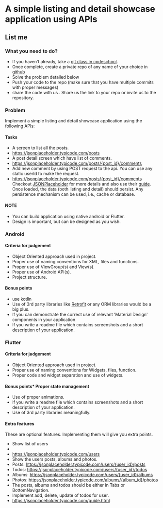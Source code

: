 # A simple listing and detail showcase application using APIs

## List me

### What you need to do?

- If you haven’t already, take a [git class in codeschool](https://www.codeschool.com/courses/trygit).
- Once complete, create a private repo of any name of your choice in [github](https://github.com/)
- Solve the problem detailed below
- Push your code to the repo (make sure that you have multiple commits with proper messages)
- share the code with us . Share us the link to your repo or invite us to the repository.

### Problem

Implement a simple listing and detail showcase application using the following APIs:

#### Tasks

- A screen to list all the posts.
- https://jsonplaceholder.typicode.com/posts
- A post detail screen which have list of comments.
- https://jsonplaceholder.typicode.com/posts/{post_id}/comments
- Add new comment by using POST request to the api. You can use any static userId to make the
  request.
- https://jsonplaceholder.typicode.com/posts/{post_id}/comments
  Checkout [JSONPlaceholder](https://jsonplaceholder.typicode.com/) for more details and also use
  their [guide](https://jsonplaceholder.typicode.com/guide/).
  Once loaded, the data (both listing and detail) should persist. Any persistence mechanism can be
  used, i.e., cache or database.

#### NOTE

- You can build application using native android or Flutter.
- Design is important, but can be designed as you wish.

### Android

#### Criteria for judgement

- Object Oriented approach used in project.
- Proper use of naming conventions for XML, files and functions.
- Proper use of ViewGroup(s) and View(s).
- Proper use of Android API(s).
- Project structure.

#### Bonus points

- use kotlin
- Use of 3rd party libraries like [Retrofit](http://square.github.io/retrofit/) or any ORM libraries
  would be a big plus.
- If you can demonstrate the correct use of relevant 'Material Design' components in your
  application.
- If you write a readme file which contains screenshots and a short description of your application.

### Flutter

#### Criteria for judgement

- Object Oriented approach used in project.
- Proper use of naming conventions for Widgets, files, function.
- Proper code and widget separation and use of widgets.

#### Bonus points\* Proper state management

- Use of proper animations.
- If you write a readme file which contains screenshots and a short description of your application.
- Use of 3rd party libraries meaningfully.

#### Extra features

These are optional features. Implementing them will give you extra points.

- Show list of users
-
- https://jsonplaceholder.typicode.com/users
- Show the users posts, albums and photos.
- Posts: https://jsonplaceholder.typicode.com/users/{user_id}/posts
- Todos: https://jsonplaceholder.typicode.com/users/{user_id}/todos
- Albums: https://jsonplaceholder.typicode.com/users/{user_id}/albums
- Photos: https://jsonplaceholder.typicode.com/albums/{album_id}/photos
- The posts, albums and todos should be either in Tabs or BottomNavigation.
- Implement add, delete, update of todos for user.
- https://jsonplaceholder.typicode.com/guide.html
